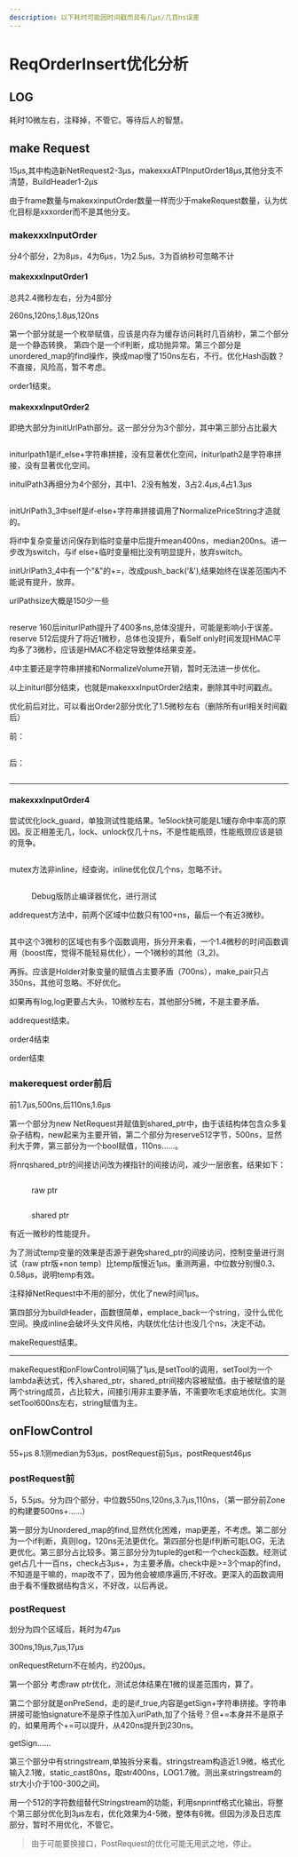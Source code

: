 ```yaml
---
description: 以下耗时可能因时间戳而具有几μs/几百ns误差
---
```


# ReqOrderInsert优化分析

## LOG

耗时10微左右，注释掉，不管它。等待后人的智慧。

## make Request

15μs,其中构造新NetRequest2-3μs，makexxxATPInputOrder18μs,其他分支不清楚，BuildHeader1-2μs

由于frame数量与makexxinputOrder数量一样而少于makeRequest数量，认为优化目标是xxxorder而不是其他分支。

### makexxxInputOrder

分4个部分，2为8μs，4为6μs，1为2.5μs，3为百纳秒可忽略不计

#### makexxxInputOrder1

总共2.4微秒左右，分为4部分

260ns,120ns,1.8μs,120ns

第一个部分就是一个枚举赋值，应该是内存为缓存访问耗时几百纳秒，第二个部分是一个静态转换， 第四个是一个if判断，成功抛异常。第三个部分是unordered\_map的find操作，换成map慢了150ns左右，不行。优化Hash函数？不直接，风险高，暂不考虑。

order1结束。

#### makexxxInputOrder2

即绝大部分为initUrlPath部分。这一部分分为3个部分，其中第三部分占比最大

<figure><img src="../.gitbook/assets/image (4).png" alt=""><figcaption></figcaption></figure>

initurlpath1是if\_else+字符串拼接，没有显著优化空间，initurlpath2是字符串拼接，没有显著优化空间。

initulPath3再细分为4个部分，其中1、2没有触发，3占2.4μs,4占1.3μs

<figure><img src="../.gitbook/assets/image (2) (1) (1).png" alt=""><figcaption></figcaption></figure>

initUrlPath3\_3中self是if-else+字符串拼接调用了NormalizePriceString才造就的。

将if中复杂变量访问保存到临时变量中后提升mean400ns，median200ns。进一步改为switch，与if else+临时变量相比没有明显提升，放弃switch。

initUrlPath3\_4中有一个"&"的+=，改成push\_back('&'),结果始终在误差范围内不能说有提升，放弃。

urlPathsize大概是150少一些

<figure><img src="../.gitbook/assets/image (3) (1) (1).png" alt=""><figcaption></figcaption></figure>

reserve 160后initurlPath提升了400多ns,总体没提升，可能是影响小于误差。reserve 512后提升了将近1微秒，总体也没提升，看Self only时间发现HMAC平均多了3微秒，应该是HMAC不稳定导致整体结果变差。

4中主要还是字符串拼接和NormalizeVolume开销，暂时无法进一步优化。

以上initurl部分结束，也就是makexxxInputOrder2结束，删除其中时间戳点。

优化前后对比，可以看出Order2部分优化了1.5微秒左右（删除所有url相关时间戳后）

前：

<figure><img src="../.gitbook/assets/image (14).png" alt=""><figcaption></figcaption></figure>

后：

<figure><img src="../.gitbook/assets/image (15).png" alt=""><figcaption></figcaption></figure>

***

#### makexxxInputOrder4

尝试优化lock\_guard，单独测试性能结果。1e5lock快可能是L1缓存命中率高的原因。反正相差无几，lock、unlock仅几十ns，不是性能瓶颈，性能瓶颈应该是锁的竞争。

<figure><img src="../.gitbook/assets/image (16).png" alt=""><figcaption></figcaption></figure>

mutex方法非inline，经查询，inline优化仅几个ns，忽略不计。

<figure><img src="../.gitbook/assets/image (17).png" alt=""><figcaption><p>Debug版防止编译器优化，进行测试</p></figcaption></figure>

addrequest方法中，前两个区域中位数只有100+ns，最后一个有近3微秒。

<figure><img src="../.gitbook/assets/image (3).png" alt=""><figcaption></figcaption></figure>

其中这个3微秒的区域也有多个函数调用，拆分开来看，一个1.4微秒的时间函数调用（boost库，觉得不能轻易优化），一个1微秒的其他（3\_2)。

再拆。应该是Holder对象变量的赋值占主要矛盾（700ns），make\_pair只占350ns，其他可忽略。不好优化。

如果再有log,log更要占大头，10微秒左右，其他部分5微，不是主要矛盾。

addrequest结束。

order4结束

order结束

### makerequest order前后

前1.7μs,500ns,后110ns,1.6μs

第一个部分为new NetRequest并赋值到shared\_ptr中，由于该结构体包含众多复杂子结构，new起来为主要开销，第二个部分为reserve512字节，500ns，显然利大于弊，第三部分为一个bool赋值，110ns……。

将nrqshared\_ptr的间接访问改为裸指针的间接访问，减少一层嵌套，结果如下：

<figure><img src="../.gitbook/assets/image (1) (1).png" alt=""><figcaption><p>raw ptr</p></figcaption></figure>

<figure><img src="../.gitbook/assets/image (3) (1).png" alt=""><figcaption><p>shared ptr</p></figcaption></figure>

有近一微秒的性能提升。

为了测试temp变量的效果是否源于避免shared\_ptr的间接访问，控制变量进行测试（raw ptr版+non temp）比temp版慢近1μs。重测两遍，中位数分别慢0.3、0.58μs，说明temp有效。

注释掉NetRequest中不用的部分，优化了new时间1μs。

第四部分为buildHeader，函数很简单，emplace\_back一个string，没什么优化空间。换成inline会破坏头文件风格，内联优化估计也没几个ns，决定不动。

makeRequest结束。



***

makeRequest和onFlowControl间隔了1μs,是setTool的调用，setTool为一个lambda表达式，传入shared\_ptr，shared\_ptr间接内容被赋值。由于被赋值的是两个string成员，占比较大，间接引用非主要矛盾，不需要吹毛求疵地优化。实测setTool600ns左右，string赋值为主。

## onFlowControl

55+μs 8.1测median为53μs，postRequest前5μs，postRequest46μs

### postRequest前

5，5.5μs。分为四个部分，中位数550ns,120ns,3.7μs,110ns，（第一部分前Zone的构建要500ns+……）

第一部分为Unordered\_map的find,显然优化困难，map更差，不考虑。第二部分为一个if判断，真则log，120ns无法更优化。第四部分也是if判断可能LOG，无法更优化。第三部分占比较多。第三部分分为tuple的get和一个check函数。经测试get占几十一百ns，check占3μs+，为主要矛盾。check中是>=3个map的find，不知道是干嘛的，map改不了，因为他会被顺序遍历,不好改。更深入的函数调用由于看不懂数据结构含义，不好改，以后再说。

### postRequest

划分为四个区域后，耗时为47μs

300ns,19μs,7μs,17μs

onRequestReturn不在帧内，约200μs。

第一个部分 考虑raw ptr优化，测试总体结果在1微的误差范围内，算了。

第二个部分就是onPreSend，走的是if\_true,内容是getSign+字符串拼接。字符串拼接可能怕signature不是原子性加入urlPath,加了个括号？但+=本身并不是原子的，如果用两个+=可以提升，从420ns提升到230ns。

getSign……

第三个部分中有stringstream,单独拆分来看。stringstream构造近1.9微，格式化输入2.1微，static\_cast80ns，取str400ns，LOG1.7微。测出来stringstream的str大小介于100-300之间。

用一个512的字符数组替代Stringstream的功能，利用snprintf格式化输出，将整个第三部分优化到3μs左右，优化效果为4-5微，整体有6微。但因为涉及日志库部分，暂时不用优化，不管它。

> 由于可能要换接口，PostRequest的优化可能无用武之地，停止。



